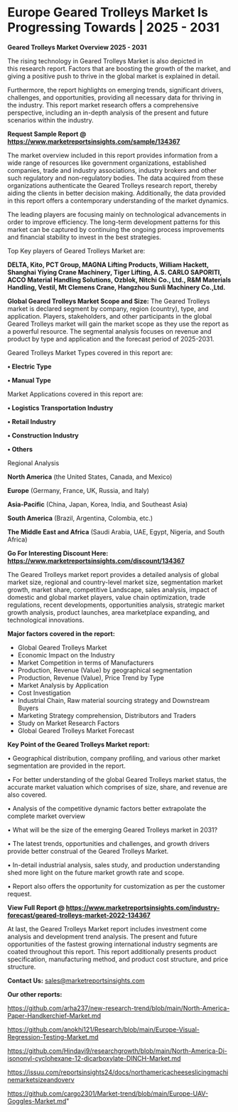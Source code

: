 # Europe Geared Trolleys Market Is Progressing Towards | 2025 - 2031

<Strong> Geared Trolleys Market Overview 2025 - 2031</strong>

The rising technology in Geared Trolleys Market is also depicted in this research report. Factors that are boosting the growth of the market, and giving a positive push to thrive in the global market is explained in detail.

Furthermore, the report highlights on emerging trends, significant drivers, challenges, and opportunities, providing all necessary data for thriving in the industry. This report market research offers a comprehensive perspective, including an in-depth analysis of the present and future scenarios within the industry.

<strong>Request Sample Report @ <a href=https://www.marketreportsinsights.com/sample/134367>https://www.marketreportsinsights.com/sample/134367</a></strong>

The market overview included in this report provides information from a wide range of resources like government organizations, established companies, trade and industry associations, industry brokers and other such regulatory and non-regulatory bodies. The data acquired from these organizations authenticate the Geared Trolleys research report, thereby aiding the clients in better decision making. Additionally, the data provided in this report offers a contemporary understanding of the market dynamics.

The leading players are focusing mainly on technological advancements in order to improve efficiency. The long-term development patterns for this market can be captured by continuing the ongoing process improvements and financial stability to invest in the best strategies.

Top Key players of Geared Trolleys Market are:

<strong>DELTA, Kito, PCT Group, MAGNA Lifting Products, William Hackett, Shanghai Yiying Crane Machinery, Tiger Lifting, A.S. CARLO SAPORITI, ACCO Material Handling Solutions, Ozblok, Nitchi Co., Ltd., R&M Materials Handling, Vestil, Mt Clemens Crane, Hangzhou Sunli Machinery Co.,Ltd.</strong>

<strong><b>Global Geared Trolleys Market Scope and Size:</b></strong>
The Geared Trolleys market is declared segment by company, region (country), type, and application. Players, stakeholders, and other participants in the global Geared Trolleys market will gain the market scope as they use the report as a powerful resource. The segmental analysis focuses on revenue and product by type and application and the forecast period of 2025-2031.

Geared Trolleys Market Types covered in this report are:

<strong>• Electric Type

• Manual Type</strong>

Market Applications covered in this report are:

<strong>• Logistics Transportation Industry

• Retail Industry

• Construction Industry

• Others</strong> 

Regional Analysis

<strong>North America</strong> (the United States, Canada, and Mexico)

<strong>Europe</strong> (Germany, France, UK, Russia, and Italy)

<strong>Asia-Pacific</strong> (China, Japan, Korea, India, and Southeast Asia)

<strong>South America</strong> (Brazil, Argentina, Colombia, etc.)

<strong>The Middle East and Africa</strong> (Saudi Arabia, UAE, Egypt, Nigeria, and South Africa)

<strong>Go For Interesting Discount Here: <a href=https://www.marketreportsinsights.com/discount/134367>https://www.marketreportsinsights.com/discount/134367</a></strong>

The Geared Trolleys market report provides a detailed analysis of global market size, regional and country-level market size, segmentation market growth, market share, competitive Landscape, sales analysis, impact of domestic and global market players, value chain optimization, trade regulations, recent developments, opportunities analysis, strategic market growth analysis, product launches, area marketplace expanding, and technological innovations.

<strong><b>Major factors covered in the report:</b></strong>
<ul>
  <li>Global Geared Trolleys Market </li>
  <li>Economic Impact on the Industry</li>
  <li>Market Competition in terms of Manufacturers</li>
  <li>Production, Revenue (Value) by geographical segmentation</li>
  <li>Production, Revenue (Value), Price Trend by Type</li>
  <li>Market Analysis by Application</li>
  <li>Cost Investigation</li>
  <li>Industrial Chain, Raw material sourcing strategy and Downstream Buyers</li>
  <li>Marketing Strategy comprehension, Distributors and Traders</li>
  <li>Study on Market Research Factors</li>
  <li>Global Geared Trolleys Market Forecast</li>
</ul>

<strong><b>Key Point of the Geared Trolleys Market report:</b></strong>

• Geographical distribution, company profiling, and various other market segmentation are provided in the report.

• For better understanding of the global Geared Trolleys market status, the accurate market valuation which comprises of size, share, and revenue are also covered.

• Analysis of the competitive dynamic factors better extrapolate the complete market overview

• What will be the size of the emerging Geared Trolleys market in 2031?

• The latest trends, opportunities and challenges, and growth drivers provide better construal of the Geared Trolleys Market.

• In-detail industrial analysis, sales study, and production understanding shed more light on the future market growth rate and scope.

• Report also offers the opportunity for customization as per the customer request.

<strong><b>View Full Report @ <a href=https://www.marketreportsinsights.com/industry-forecast/geared-trolleys-market-2022-134367>https://www.marketreportsinsights.com/industry-forecast/geared-trolleys-market-2022-134367</a></b></strong>


At last, the Geared Trolleys Market report includes investment come analysis and development trend analysis. The present and future opportunities of the fastest growing international industry segments are coated throughout this report. This report additionally presents product specification, manufacturing method, and product cost structure, and price structure.

<strong>Contact Us:</strong>
sales@marketreportsinsights.com

<strong>Our other reports:</strong>

<a href=https://github.com/arha237/new-research-trend/blob/main/North-America-Paper-Handkerchief-Market.md>https://github.com/arha237/new-research-trend/blob/main/North-America-Paper-Handkerchief-Market.md</a>

<a href=https://github.com/anokhi121/Research/blob/main/Europe-Visual-Regression-Testing-Market.md>https://github.com/anokhi121/Research/blob/main/Europe-Visual-Regression-Testing-Market.md</a>

<a href=https://github.com/Hindavi9/researchgrowth/blob/main/North-America-Di-isononyl-cyclohexane-12-dicarboxylate-DINCH-Market.md>https://github.com/Hindavi9/researchgrowth/blob/main/North-America-Di-isononyl-cyclohexane-12-dicarboxylate-DINCH-Market.md</a>

<a href=https://issuu.com/reportsinsights24/docs/northamericacheeseslicingmachinemarketsizeandoverv>https://issuu.com/reportsinsights24/docs/northamericacheeseslicingmachinemarketsizeandoverv</a>

<a href=https://github.com/cargo2301/Market-trend/blob/main/Europe-UAV-Goggles-Market.md>https://github.com/cargo2301/Market-trend/blob/main/Europe-UAV-Goggles-Market.md</a>"
